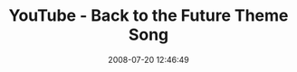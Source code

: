 ---
date: 2008-07-20 12:46:49
link:
  source: delicious
  source_url: https://del.icio.us/roytang
  text: YouTube - Back to the Future Theme Song
  url: http://www.youtube.com/watch?v=GheAd59anbU&feature=related
slug: youtube-back-to-the-future-theme-song
source: delicious
tags:
- videos
- funny
title: YouTube - Back to the Future Theme Song
---